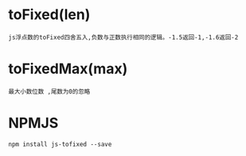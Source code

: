# toFixed(len)
    js浮点数的toFixed四舍五入,负数与正数执行相同的逻辑。-1.5返回-1,-1.6返回-2
# toFixedMax(max) 
    最大小数位数 ,尾数为0的忽略

# NPMJS
    npm install js-tofixed --save